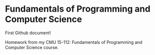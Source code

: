 # Fundamentals of Programming and Computer Science
First Github document! 

Homework from my CMU 15-112: Fundamentals of Programming and Computer Science course.
